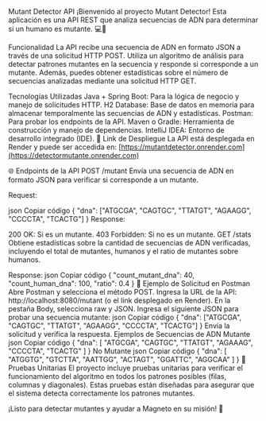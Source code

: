  Mutant Detector API
¡Bienvenido al proyecto Mutant Detector! Esta aplicación es una API REST que analiza secuencias de ADN para determinar si un humano es mutante. 💻🔬

 Funcionalidad
La API recibe una secuencia de ADN en formato JSON a través de una solicitud HTTP POST. Utiliza un algoritmo de análisis para detectar patrones mutantes en la secuencia y responde si corresponde a un mutante. Además, puedes obtener estadísticas sobre el número de secuencias analizadas mediante una solicitud HTTP GET.

 Tecnologías Utilizadas
Java + Spring Boot: Para la lógica de negocio y manejo de solicitudes HTTP.
H2 Database: Base de datos en memoria para almacenar temporalmente las secuencias de ADN y estadísticas.
Postman: Para probar los endpoints de la API.
Maven o Gradle: Herramienta de construcción y manejo de dependencias.
IntelliJ IDEA: Entorno de desarrollo integrado (IDE).
🔗 Link de Despliegue
La API está desplegada en Render y puede ser accedida en: [https://mutantdetector.onrender.com](https://detectormutante.onrender.com)

🌐 Endpoints de la API
POST /mutant
Envía una secuencia de ADN en formato JSON para verificar si corresponde a un mutante.

Request:

json
Copiar código
{
  "dna": ["ATGCGA", "CAGTGC", "TTATGT", "AGAAGG", "CCCCTA", "TCACTG"]
}
Response:

200 OK: Si es un mutante.
403 Forbidden: Si no es un mutante.
GET /stats
Obtiene estadísticas sobre la cantidad de secuencias de ADN verificadas, incluyendo el total de mutantes, humanos y el ratio de mutantes sobre humanos.

Response:
json
Copiar código
{
  "count_mutant_dna": 40,
  "count_human_dna": 100,
  "ratio": 0.4
}
🧪 Ejemplo de Solicitud en Postman
Abre Postman y selecciona el método POST.
Ingresa la URL de la API: http://localhost:8080/mutant (o el link desplegado en Render).
En la pestaña Body, selecciona raw y JSON.
Ingresa el siguiente JSON para probar una secuencia mutante:
json
Copiar código
{
  "dna": ["ATGCGA", "CAGTGC", "TTATGT", "AGAAGG", "CCCCTA", "TCACTG"]
}
Envía la solicitud y verifica la respuesta.
 Ejemplos de Secuencias de ADN
Mutante
json
Copiar código
{
    "dna": [
      "ATGCGA",
      "CAGTGC",
      "TTATGT",
      "AGAAAG",
      "CCCCTA",
      "TCACTG"
    ]
}
No Mutante
json
Copiar código
{
    "dna": [
      "ATGGTG",
      "GTCTTA",
      "AATTGG",
      "ACTAGT",
      "GGATTC", 
      "AGGCAA"
    ]
}
🧩 Pruebas Unitarias
El proyecto incluye pruebas unitarias para verificar el funcionamiento del algoritmo en todos los patrones posibles (filas, columnas y diagonales). Estas pruebas están diseñadas para asegurar que el sistema detecta correctamente los patrones mutantes.

¡Listo para detectar mutantes y ayudar a Magneto en su misión! 🎉
